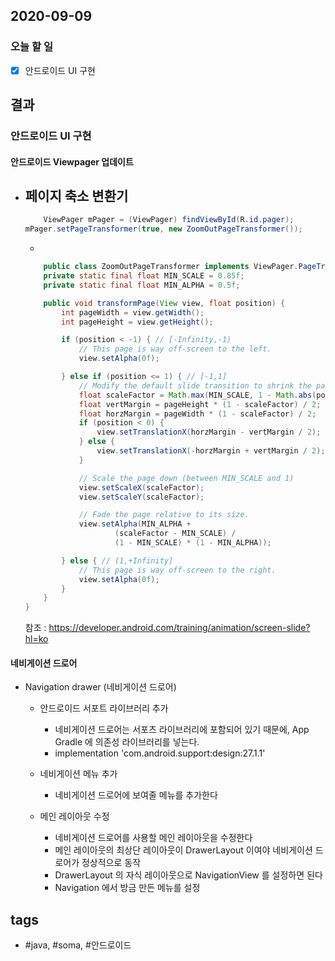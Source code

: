 ## 2020-09-09

### 오늘 할 일

- [x] 안드로이드 UI 구현







## 결과
### 안드로이드 UI 구현

#### 안드로이드 Viewpager 업데이트
  * 페이지 축소 변환기
    - 
    ```java 
        ViewPager mPager = (ViewPager) findViewById(R.id.pager);
    mPager.setPageTransformer(true, new ZoomOutPageTransformer());
    ```

    -
    ```java
        public class ZoomOutPageTransformer implements ViewPager.PageTransformer {
        private static final float MIN_SCALE = 0.85f;
        private static final float MIN_ALPHA = 0.5f;

        public void transformPage(View view, float position) {
            int pageWidth = view.getWidth();
            int pageHeight = view.getHeight();

            if (position < -1) { // [-Infinity,-1)
                // This page is way off-screen to the left.
                view.setAlpha(0f);

            } else if (position <= 1) { // [-1,1]
                // Modify the default slide transition to shrink the page as well
                float scaleFactor = Math.max(MIN_SCALE, 1 - Math.abs(position));
                float vertMargin = pageHeight * (1 - scaleFactor) / 2;
                float horzMargin = pageWidth * (1 - scaleFactor) / 2;
                if (position < 0) {
                    view.setTranslationX(horzMargin - vertMargin / 2);
                } else {
                    view.setTranslationX(-horzMargin + vertMargin / 2);
                }

                // Scale the page down (between MIN_SCALE and 1)
                view.setScaleX(scaleFactor);
                view.setScaleY(scaleFactor);

                // Fade the page relative to its size.
                view.setAlpha(MIN_ALPHA +
                        (scaleFactor - MIN_SCALE) /
                        (1 - MIN_SCALE) * (1 - MIN_ALPHA));

            } else { // (1,+Infinity]
                // This page is way off-screen to the right.
                view.setAlpha(0f);
            }
        }
    }
    ```

    참조 : <https://developer.android.com/training/animation/screen-slide?hl=ko>

#### 네비게이션 드로어
* Navigation drawer (네비게이션 드로어)
  - 안드로이드 서포트 라이브러리 추가
    * 네비게이션 드로어는 서포츠 라이브러리에 포함되어 있기 때문에, App Gradle 에 의존성 라이브러리를 넣는다.
    * implementation 'com.android.support:design:27.1.1'

  - 네비게이션 메뉴 추가
    * 네비게이션 드로어에 보여줄 메뉴를 추가한다

  - 메인 레이아웃 수정
    * 네비게이션 드로어를 사용할 메인 레이아웃을 수정한다
    * 메인 레이아웃의 최상단 레이아웃이 DrawerLayout 이여야 네비게이션 드로어가 정상적으로 동작
    * DrawerLayout 의 자식 레이아웃으로 NavigationView 를 설정하면 된다
    * Navigation 에서 방금 만든 메뉴를 설정
    







 







## tags
-  \#java, \#soma, \#안드로이드

